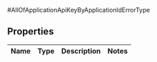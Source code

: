 #AllOfApplicationApiKeyByApplicationIdErrorType

## Properties
Name | Type | Description | Notes
------------ | ------------- | ------------- | -------------

